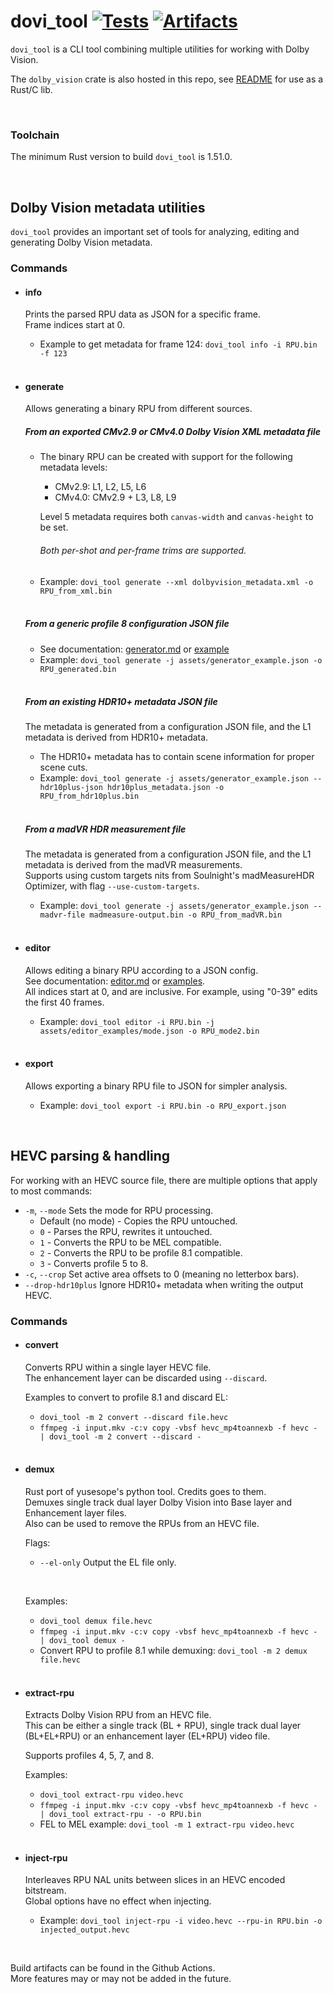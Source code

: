 # dovi_tool [![Tests](https://github.com/quietvoid/dovi_tool/workflows/Tests/badge.svg)](https://github.com/quietvoid/dovi_tool/actions?query=workflow%3ATests) [![Artifacts](https://github.com/quietvoid/dovi_tool/workflows/Artifacts/badge.svg)](https://github.com/quietvoid/dovi_tool/actions?query=workflow%3AArtifacts)

`dovi_tool` is a CLI tool combining multiple utilities for working with Dolby Vision.  

The `dolby_vision` crate is also hosted in this repo, see [README](dolby_vision/README.md) for use as a Rust/C lib.

&nbsp;

### Toolchain

The minimum Rust version to build `dovi_tool` is 1.51.0.

&nbsp;

## Dolby Vision metadata utilities
`dovi_tool` provides an important set of tools for analyzing, editing and generating Dolby Vision metadata.
### Commands
* #### info
    Prints the parsed RPU data as JSON for a specific frame.  
    Frame indices start at 0.

    * Example to get metadata for frame 124: `dovi_tool info -i RPU.bin -f 123`  
&nbsp;
* #### generate
    Allows generating a binary RPU from different sources.
    ##### From an exported CMv2.9 or CMv4.0 Dolby Vision XML metadata file  
    * The binary RPU can be created with support for the following metadata levels:
        * CMv2.9: L1, L2, L5, L6
        * CMv4.0: CMv2.9 + L3, L8, L9

        Level 5 metadata requires both `canvas-width` and `canvas-height` to be set.
        ###### Both per-shot and per-frame trims are supported.
    * Example: `dovi_tool generate --xml dolbyvision_metadata.xml -o RPU_from_xml.bin`  
    &nbsp;
    ##### From a generic profile 8 configuration JSON file  
    * See documentation: [generator.md](generator.md) or [example](assets/generator_example.json)
    * Example: `dovi_tool generate -j assets/generator_example.json -o RPU_generated.bin`  
    &nbsp;
    ##### From an existing HDR10+ metadata JSON file  
    The metadata is generated from a configuration JSON file, and the L1 metadata is derived from HDR10+ metadata.
    * The HDR10+ metadata has to contain scene information for proper scene cuts.
    * Example: `dovi_tool generate -j assets/generator_example.json --hdr10plus-json hdr10plus_metadata.json -o RPU_from_hdr10plus.bin`  
    &nbsp;
    ##### From a madVR HDR measurement file
    The metadata is generated from a configuration JSON file, and the L1 metadata is derived from the madVR measurements.  
    Supports using custom targets nits from Soulnight's madMeasureHDR Optimizer, with flag `--use-custom-targets`.  
    * Example: `dovi_tool generate -j assets/generator_example.json --madvr-file madmeasure-output.bin -o RPU_from_madVR.bin`  
&nbsp;
* #### editor
    Allows editing a binary RPU according to a JSON config.  
    See documentation: [editor.md](editor.md) or [examples](assets/editor_examples).  
    All indices start at 0, and are inclusive.  For example, using "0-39" edits the first 40 frames.
    * Example: `dovi_tool editor -i RPU.bin -j assets/editor_examples/mode.json -o RPU_mode2.bin`  
&nbsp;
* #### export
    Allows exporting a binary RPU file to JSON for simpler analysis.
    * Example: `dovi_tool export -i RPU.bin -o RPU_export.json`

&nbsp;

## HEVC parsing & handling
For working with an HEVC source file, there are multiple options that apply to most commands:
* `-m`, `--mode` Sets the mode for RPU processing.
  * Default (no mode) - Copies the RPU untouched.
  * `0` - Parses the RPU, rewrites it untouched.
  * `1` - Converts the RPU to be MEL compatible.
  * `2` - Converts the RPU to be profile 8.1 compatible.
  * `3` - Converts profile 5 to 8.
* `-c`, `--crop` Set active area offsets to 0 (meaning no letterbox bars).
* `--drop-hdr10plus` Ignore HDR10+ metadata when writing the output HEVC.

### Commands
* #### convert
    Converts RPU within a single layer HEVC file.  
    The enhancement layer can be discarded using `--discard`.
    
    Examples to convert to profile 8.1 and discard EL:
    * `dovi_tool -m 2 convert --discard file.hevc`
    * `ffmpeg -i input.mkv -c:v copy -vbsf hevc_mp4toannexb -f hevc - | dovi_tool -m 2 convert --discard -`  
&nbsp;
* #### demux
    Rust port of yusesope's python tool. Credits goes to them.  
    Demuxes single track dual layer Dolby Vision into Base layer and Enhancement layer files.  
    Also can be used to remove the RPUs from an HEVC file.

    Flags:
    - `--el-only` Output the EL file only.

    &nbsp;

    Examples:
    * `dovi_tool demux file.hevc`
    * `ffmpeg -i input.mkv -c:v copy -vbsf hevc_mp4toannexb -f hevc - | dovi_tool demux -`
    * Convert RPU to profile 8.1 while demuxing: `dovi_tool -m 2 demux file.hevc`  
&nbsp;
* #### extract-rpu
    Extracts Dolby Vision RPU from an HEVC file.  
    This can be either a single track (BL + RPU), single track dual layer (BL+EL+RPU) or an enhancement layer (EL+RPU) video file.  
 
    Supports profiles 4, 5, 7, and 8.

    Examples:
    * `dovi_tool extract-rpu video.hevc`
    * `ffmpeg -i input.mkv -c:v copy -vbsf hevc_mp4toannexb -f hevc - | dovi_tool extract-rpu - -o RPU.bin`
    * FEL to MEL example: `dovi_tool -m 1 extract-rpu video.hevc`  
&nbsp;
* #### inject-rpu
    Interleaves RPU NAL units between slices in an HEVC encoded bitstream.  
    Global options have no effect when injecting.
    
    * Example: `dovi_tool inject-rpu -i video.hevc --rpu-in RPU.bin -o injected_output.hevc`  

&nbsp;

Build artifacts can be found in the Github Actions.  
More features may or may not be added in the future.
